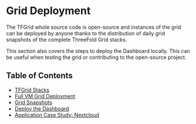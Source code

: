 # Grid Deployment

The TFGrid whole source code is open-source and instances of the grid can be deployed by anyone thanks to the distribution of daily grid snapshots of the complete ThreeFold Grid stacks.

This section also covers the steps to deploy the Dashboard locally. This can be useful when testing the grid or contributing to the open-source project.

## Table of Contents

- [TFGrid Stacks](./tfgrid_stacks.md)
- [Full VM Grid Deployment](./grid_deployment_full_vm.md)
- [Grid Snapshots](./snapshots.md)
- [Deploy the Dashboard](./deploy_dashboard.md)
- [Application Case Study: Nextcloud](./app_case_study_nextcloud.md)